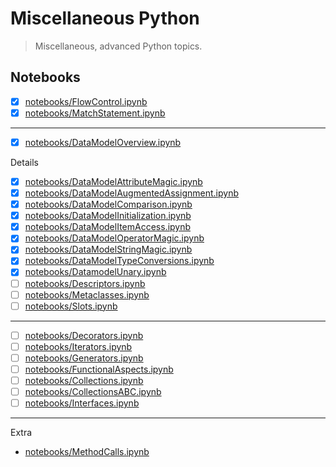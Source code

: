 # Miscellaneous Python

> Miscellaneous, advanced Python topics.

## Notebooks

* [x] [notebooks/FlowControl.ipynb](notebooks/FlowControl.ipynb)
* [x] [notebooks/MatchStatement.ipynb](notebooks/MatchStatement.ipynb)

----

* [x] [notebooks/DataModelOverview.ipynb](notebooks/DataModelOverview.ipynb)

Details

* [x] [notebooks/DataModelAttributeMagic.ipynb](notebooks/DataModelAttributeMagic.ipynb)
* [x] [notebooks/DataModelAugmentedAssignment.ipynb](notebooks/DataModelAugmentedAssignment.ipynb)
* [x] [notebooks/DataModelComparison.ipynb](notebooks/DataModelComparison.ipynb)
* [x] [notebooks/DataModelInitialization.ipynb](notebooks/DataModelInitialization.ipynb)
* [x] [notebooks/DataModelItemAccess.ipynb](notebooks/DataModelItemAccess.ipynb)
* [x] [notebooks/DataModelOperatorMagic.ipynb](notebooks/DataModelOperatorMagic.ipynb)
* [x] [notebooks/DataModelStringMagic.ipynb](notebooks/DataModelStringMagic.ipynb)
* [x] [notebooks/DataModelTypeConversions.ipynb](notebooks/DataModelTypeConversions.ipynb)
* [x] [notebooks/DatamodelUnary.ipynb](notebooks/DatamodelUnary.ipynb)
* [ ] [notebooks/Descriptors.ipynb](notebooks/Descriptors.ipynb)
* [ ] [notebooks/Metaclasses.ipynb](notebooks/Metaclasses.ipynb)
* [ ] [notebooks/Slots.ipynb](notebooks/Slots.ipynb)

----

* [ ] [notebooks/Decorators.ipynb](notebooks/Decorators.ipynb)
* [ ] [notebooks/Iterators.ipynb](notebooks/Iterators.ipynb)
* [ ] [notebooks/Generators.ipynb](notebooks/Generators.ipynb)
* [ ] [notebooks/FunctionalAspects.ipynb](notebooks/FunctionalAspects.ipynb)
* [ ] [notebooks/Collections.ipynb](notebooks/Collections.ipynb)
* [ ] [notebooks/CollectionsABC.ipynb](notebooks/CollectionsABC.ipynb)
* [ ] [notebooks/Interfaces.ipynb](notebooks/Interfaces.ipynb)

----

Extra

* [notebooks/MethodCalls.ipynb](notebooks/MethodCalls.ipynb)
